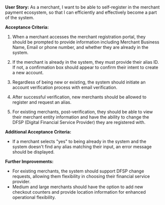 **User Story:**
As a merchant, I want to be able to self-register in the merchant payment ecosystem, so that I can efficiently and effectively become a part of the system.
 
**Acceptance Criteria:**
1. When a merchant accesses the merchant registration portal, they should be prompted to provide information including Merchant Business Name, Email or phone number, and whether they are already in the system.
 
2. If the merchant is already in the system, they must provide their alias ID. If not, a confirmation box should appear to confirm their intent to create a new account.
 
3. Regardless of being new or existing, the system should initiate an account verification process with email verification.
 
4. After successful verification, new merchants should be allowed to register and request an alias.
 
5. For existing merchants, post-verification, they should be able to view their merchant entity information and have the ability to change the DFSP (Digital Financial Service Provider) they are registered with.
 
**Additional Acceptance Criteria:**
- If a merchant selects "yes" to being already in the system and the system doesn't find any alias matching their input, an error message should be displayed.
 
**Further Improvements:**
- For existing merchants, the system should support DFSP change requests, allowing them flexibility in choosing their financial service provider.
- Medium and large merchants should have the option to add new checkout counters and provide location information for enhanced operational flexibility.